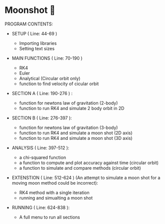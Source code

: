 
# Moonshot 🌙


PROGRAM CONTENTS:

- SETUP ( Line: 44-69 )
    - Importing libraries
    - Setting text sizes

- MAIN FUNCTIONS ( Line: 70-190 )
    - RK4
    - Euler
    - Analytical (Circular orbit only)
    - function to find velocity of cicular orbit

- SECTION A ( Line: 190-276 ) :
    - function for newtons law of gravitation (2-body)
    - function to run RK4 and simulate 2 body orbit in 2D

- SECTION B ( Line: 276-397 ):
    - function for newtons law of gravitation (3-body)
    - function to run RK4 and simulate a moon shot (2D axis)
    - function to run RK4 and simulate a moon shot (3D axis)

- ANALYSIS ( Line: 397-512 ):
    - a chi-squared function
    - a function to compute and plot accuracy against time (circular orbit)
    - a function to simulate and compare methods (circular orbit)

- EXTENSTION ( Line: 512-624 ) (An attempt to simulate a moon shot for a moving moon method could be incorrect):
    - RK4 method with a single iteration
    - running and simualting a moon shot

- RUNNING ( Line: 624-838 ):
    - A full menu to run all sections
